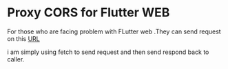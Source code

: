 # Proxy CORS for Flutter WEB

For those who are facing problem with FLutter web .They can send request on this [URL]("https://allowcorsflutter.herokuapp.com/")

i am simply using fetch to send request and then send respond back to caller. 
